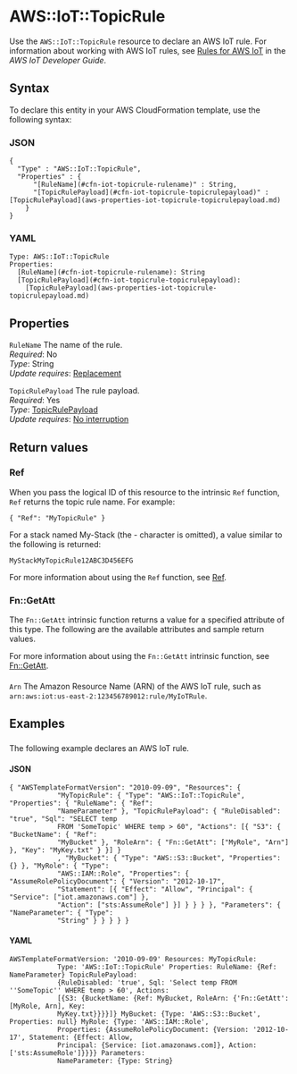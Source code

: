 # AWS::IoT::TopicRule<a name="aws-resource-iot-topicrule"></a>

Use the `AWS::IoT::TopicRule` resource to declare an AWS IoT rule\. For information about working with AWS IoT rules, see [Rules for AWS IoT](https://docs.aws.amazon.com/iot/latest/developerguide/iot-rules.html) in the *AWS IoT Developer Guide*\.

## Syntax<a name="aws-resource-iot-topicrule-syntax"></a>

To declare this entity in your AWS CloudFormation template, use the following syntax:

### JSON<a name="aws-resource-iot-topicrule-syntax.json"></a>

```
{
  "Type" : "AWS::IoT::TopicRule",
  "Properties" : {
      "[RuleName](#cfn-iot-topicrule-rulename)" : String,
      "[TopicRulePayload](#cfn-iot-topicrule-topicrulepayload)" : [TopicRulePayload](aws-properties-iot-topicrule-topicrulepayload.md)
    }
}
```

### YAML<a name="aws-resource-iot-topicrule-syntax.yaml"></a>

```
Type: AWS::IoT::TopicRule
Properties: 
  [RuleName](#cfn-iot-topicrule-rulename): String
  [TopicRulePayload](#cfn-iot-topicrule-topicrulepayload): 
    [TopicRulePayload](aws-properties-iot-topicrule-topicrulepayload.md)
```

## Properties<a name="aws-resource-iot-topicrule-properties"></a>

`RuleName`  <a name="cfn-iot-topicrule-rulename"></a>
The name of the rule\.  
*Required*: No  
*Type*: String  
*Update requires*: [Replacement](https://docs.aws.amazon.com/AWSCloudFormation/latest/UserGuide/using-cfn-updating-stacks-update-behaviors.html#update-replacement)

`TopicRulePayload`  <a name="cfn-iot-topicrule-topicrulepayload"></a>
The rule payload\.  
*Required*: Yes  
*Type*: [TopicRulePayload](aws-properties-iot-topicrule-topicrulepayload.md)  
*Update requires*: [No interruption](https://docs.aws.amazon.com/AWSCloudFormation/latest/UserGuide/using-cfn-updating-stacks-update-behaviors.html#update-no-interrupt)

## Return values<a name="aws-resource-iot-topicrule-return-values"></a>

### Ref<a name="aws-resource-iot-topicrule-return-values-ref"></a>

 When you pass the logical ID of this resource to the intrinsic `Ref` function, `Ref` returns the topic rule name\. For example:

 `{ "Ref": "MyTopicRule" }` 

For a stack named My\-Stack \(the \- character is omitted\), a value similar to the following is returned:

 `MyStackMyTopicRule12ABC3D456EFG` 

For more information about using the `Ref` function, see [Ref](https://docs.aws.amazon.com/AWSCloudFormation/latest/UserGuide/intrinsic-function-reference-ref.html)\.

### Fn::GetAtt<a name="aws-resource-iot-topicrule-return-values-fn--getatt"></a>

The `Fn::GetAtt` intrinsic function returns a value for a specified attribute of this type\. The following are the available attributes and sample return values\.

For more information about using the `Fn::GetAtt` intrinsic function, see [Fn::GetAtt](https://docs.aws.amazon.com/AWSCloudFormation/latest/UserGuide/intrinsic-function-reference-getatt.html)\.

#### <a name="aws-resource-iot-topicrule-return-values-fn--getatt-fn--getatt"></a>

`Arn`  <a name="Arn-fn::getatt"></a>
The Amazon Resource Name \(ARN\) of the AWS IoT rule, such as `arn:aws:iot:us-east-2:123456789012:rule/MyIoTRule`\.

## Examples<a name="aws-resource-iot-topicrule--examples"></a>

### <a name="aws-resource-iot-topicrule--examples--"></a>

The following example declares an AWS IoT rule\.

#### JSON<a name="aws-resource-iot-topicrule--examples----json"></a>

```
{ "AWSTemplateFormatVersion": "2010-09-09", "Resources": {
            "MyTopicRule": { "Type": "AWS::IoT::TopicRule", "Properties": { "RuleName": { "Ref":
            "NameParameter" }, "TopicRulePayload": { "RuleDisabled": "true", "Sql": "SELECT temp
            FROM 'SomeTopic' WHERE temp > 60", "Actions": [{ "S3": { "BucketName": { "Ref":
            "MyBucket" }, "RoleArn": { "Fn::GetAtt": ["MyRole", "Arn"] }, "Key": "MyKey.txt" } }] }
            , "MyBucket": { "Type": "AWS::S3::Bucket", "Properties": {} }, "MyRole": { "Type":
            "AWS::IAM::Role", "Properties": { "AssumeRolePolicyDocument": { "Version": "2012-10-17",
            "Statement": [{ "Effect": "Allow", "Principal": { "Service": ["iot.amazonaws.com"] },
            "Action": ["sts:AssumeRole"] }] } } } }, "Parameters": { "NameParameter": { "Type":
            "String" } } } } }
```

#### YAML<a name="aws-resource-iot-topicrule--examples----yaml"></a>

```
AWSTemplateFormatVersion: '2010-09-09' Resources: MyTopicRule:
            Type: 'AWS::IoT::TopicRule' Properties: RuleName: {Ref: NameParameter} TopicRulePayload:
            {RuleDisabled: 'true', Sql: 'Select temp FROM ''SomeTopic'' WHERE temp > 60', Actions:
            [{S3: {BucketName: {Ref: MyBucket, RoleArn: {'Fn::GetAtt': [MyRole, Arn], Key:
            MyKey.txt}}}}]} MyBucket: {Type: 'AWS::S3::Bucket', Properties: null} MyRole: {Type: 'AWS::IAM::Role',
            Properties: {AssumeRolePolicyDocument: {Version: '2012-10-17', Statement: {Effect: Allow,
            Principal: {Service: [iot.amazonaws.com]}, Action: ['sts:AssumeRole']}}}} Parameters:
            NameParameter: {Type: String}
```